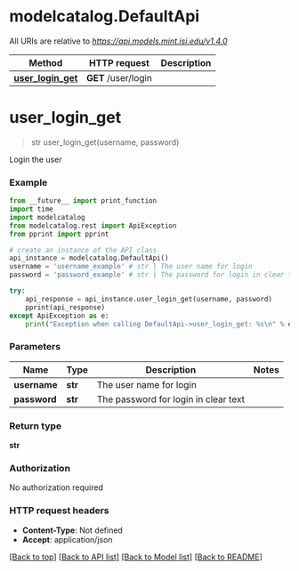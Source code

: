 # modelcatalog.DefaultApi

All URIs are relative to *https://api.models.mint.isi.edu/v1.4.0*

Method | HTTP request | Description
------------- | ------------- | -------------
[**user_login_get**](DefaultApi.md#user_login_get) | **GET** /user/login | 


# **user_login_get**
> str user_login_get(username, password)



Login the user

### Example

```python
from __future__ import print_function
import time
import modelcatalog
from modelcatalog.rest import ApiException
from pprint import pprint

# create an instance of the API class
api_instance = modelcatalog.DefaultApi()
username = 'username_example' # str | The user name for login
password = 'password_example' # str | The password for login in clear text

try:
    api_response = api_instance.user_login_get(username, password)
    pprint(api_response)
except ApiException as e:
    print("Exception when calling DefaultApi->user_login_get: %s\n" % e)
```

### Parameters

Name | Type | Description  | Notes
------------- | ------------- | ------------- | -------------
 **username** | **str**| The user name for login | 
 **password** | **str**| The password for login in clear text | 

### Return type

**str**

### Authorization

No authorization required

### HTTP request headers

 - **Content-Type**: Not defined
 - **Accept**: application/json

[[Back to top]](#) [[Back to API list]](../#documentation-for-api-endpoints) [[Back to Model list]](../#documentation-for-models) [[Back to README]](../)

